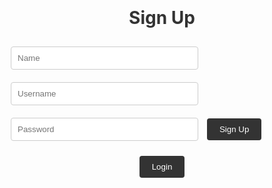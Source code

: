 <html>
<head>
   <title>ALAAT Sign Up Page</title>
   <style>
      /* CSS styles for the login page */
      .container {
         display: flex;
         flex-direction: column;
         align-items: center;
         justify-content: center;
         height: 100vh;
      }
      h1 {
         color: #333;
      }
      input[type="text"],
      input[type="password"] {
         width: 300px;
         padding: 10px;
         margin: 10px;
         border: 1px solid #ccc;
         border-radius: 4px;
      }
      button {
         padding: 10px 20px;
         background-color: #333;
         color: #fff;
         border: none;
         border-radius: 4px;
         cursor: pointer;
      }
   </style>
</head>
<body>
   <div class="container">
      <h1>Sign Up</h1>
      <form id="signupForm">
         <input type="text" id="nameInput" placeholder="Name">
         <input type="text" id="uidInput" placeholder="Username">
         <input type="password" id="passwordInput" placeholder="Password">
         <button id="signupBtn" onclick="create_user()">Sign Up</button>
      </form>
      <button onclick="redirect()" id="LoginBtn">Login</button>
   </div>

   <script>
      function redirect() {
         window.location.href = '{{ site.baseurl }}/login.html';
      }

      const url = "http://127.0.0.1:8086/api/users/";

      function create_user() {
         const name = document.getElementById("nameInput").value;
         const uid = document.getElementById("uidInput").value;
         const password = document.getElementById("passwordInput").value;

         const body = {
            name: name,
            uid: uid,
            password: password
         };

         const requestOptions = {
            method: 'POST',
            body: JSON.stringify(body),
            mode: 'cors', // headers for cors policy
            cache: 'default', // cahe header
            credentials: 'omit', // header for credentials
            headers: {
                  "Content-Type": "application/json",
            },
         };

         fetch(url, requestOptions)
            .then(response => {
               if (response.status !== 200) {
                  const errorMsg = 'Database create error: ' + response.status;
                  console.log(errorMsg);
                  const errorContainer = document.getElementById("errorContainer");
                  const errorMessage = document.createElement("p");
                  errorMessage.textContent = errorMsg;
                  errorContainer.appendChild(errorMessage);
               } else {
                  // Handle successful signup, e.g., redirect to a success page
                  window.location.href = '{{ site.baseurl }}/login.html';
               }
            })
            .catch(error => {
               console.log('Error:', error);
            });
      }
   </script>
</body>
</html>
